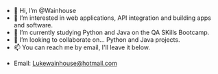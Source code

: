 - 👋 Hi, I’m @Wainhouse
- 👀 I’m interested in web applications, API integration and building apps and software. 
- 🌱 I’m currently studying Python and Java on the QA SKills Bootcamp.
- 💞️ I’m looking to collaborate on... Python and Java projects.
- 📫 You can reach me by email, I'll leave it below.

<!---
Wainhouse/Wainhouse is a ✨ special ✨ repository because its `README.md` (this file) appears on your GitHub profile.
You can click the Preview link to take a look at your changes.
--->
 - Email: Lukewainhouse@hotmail.com
